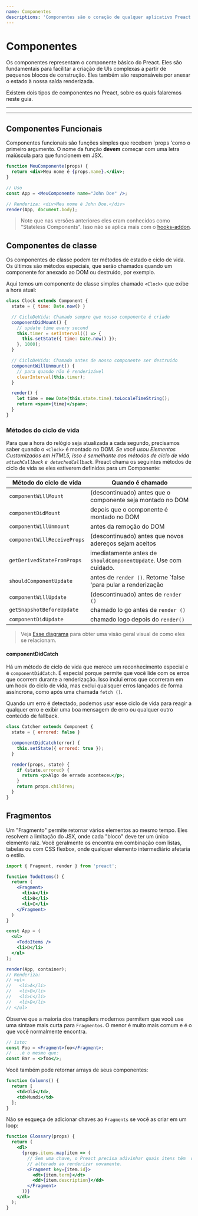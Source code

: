 ```yaml
---
name: Componentes
descriptions: 'Componentes são o coração de qualquer aplicativo Preact. Aprenda a criá-los e usá-los para compor UIs juntos'
---
```


# Componentes

Os componentes representam o componente básico do Preact. Eles são fundamentais para facilitar a criação de UIs complexas a partir de pequenos blocos de construção. Eles também são responsáveis por anexar o estado à nossa saída renderizada.

Existem dois tipos de componentes no Preact, sobre os quais falaremos neste guia.

---

<div><toc></toc></div>

---

## Componentes Funcionais

Componentes funcionais são funções simples que recebem `props 'como o primeiro argumento. O nome da função **devem** começar com uma letra maiúscula para que funcionem em JSX.

```jsx
function MeuComponente(props) {
  return <div>Meu nome é {props.name}.</div>;
}

// Uso
const App = <MeuComponente name="John Doe" />;

// Renderiza: <div>Meu nome é John Doe.</div>
render(App, document.body);
```

> Note que nas versões anteriores eles eram conhecidos como "Stateless Components". Isso não se aplica mais com o [hooks-addon](/guide/v10/hooks).

## Componentes de classe

Os componentes de classe podem ter métodos de estado e ciclo de vida. Os últimos são métodos especiais, que serão chamados quando um componente for anexado ao DOM ou destruído, por exemplo.

Aqui temos um componente de classe simples chamado `<Clock>` que exibe a hora atual:

```jsx
class Clock extends Component {
  state = { time: Date.now() }

  // CicloDeVida: Chamado sempre que nosso componente é criado
  componentDidMount() {
    // update time every second
    this.timer = setInterval(() => {
      this.setState({ time: Date.now() });
    }, 1000);
  }

  // CicloDeVida: Chamado antes de nosso componente ser destruído
  componentWillUnmount() {
    // para quando não é renderizável
    clearInterval(this.timer);
  }

  render() {
    let time = new Date(this.state.time).toLocaleTimeString();
    return <span>{time}</span>;
  }
}
```

### Métodos do ciclo de vida

Para que a hora do relógio seja atualizada a cada segundo, precisamos saber quando o `<Clock>` é montado no DOM. _Se você usou Elementos Customizados em HTML5, isso é semelhante aos métodos de ciclo de vida `attachCallback` e` detachedCallback`._ Preact chama os seguintes métodos de ciclo de vida se eles estiverem definidos para um Componente:

| Método do ciclo de vida     | Quando é chamado                                 |
|-----------------------------|--------------------------------------------------|
| `componentWillMount`        | (descontinuado) antes que o componente seja montado no DOM     |
| `componentDidMount`         | depois que o componente é montado no DOM      |
| `componentWillUnmount`      | antes da remoção do DOM                    |
| `componentWillReceiveProps` | (descontinuado) antes que novos adereços sejam aceitos                    |
| `getDerivedStateFromProps`  | imediatamente antes de `shouldComponentUpdate`. Use com cuidado. |
| `shouldComponentUpdate`     | antes de `render ()`. Retorne `false 'para pular a renderização |
| `componentWillUpdate`       | (descontinuado) antes de `render ()`                                |
| `getSnapshotBeforeUpdate`   | chamado lo  go antes de `render ()` |
| `componentDidUpdate`        | chamado logo depois do  `render()`                                 |

> Veja [Esse diagrama](https://twitter.com/dan_abramov/status/981712092611989509) para obter uma visão geral visual de como eles se relacionam.

#### componentDidCatch

Há um método de ciclo de vida que merece um reconhecimento especial e é `componentDidCatch`. É especial porque permite que você lide com os erros que ocorrem durante a renderização. Isso inclui erros que ocorreram em um hook do ciclo de vida, mas exclui quaisquer erros lançados de forma assíncrona, como após uma chamada `fetch ()`.

Quando um erro é detectado, podemos usar esse ciclo de vida para reagir a qualquer erro e exibir uma boa mensagem de erro ou qualquer outro conteúdo de fallback.

```jsx
class Catcher extends Component {
  state = { errored: false }

  componentDidCatch(error) {
    this.setState({ errored: true });
  }

  render(props, state) {
    if (state.errored) {
      return <p>Algo de errado aconteceu</p>;
    }
    return props.children;
  }
}
```

## Fragmentos

Um "Fragmento" permite retornar vários elementos ao mesmo tempo. Eles resolvem a limitação do JSX, onde cada "bloco" deve ter um único elemento raiz. Você geralmente os encontra em combinação com listas, tabelas ou com CSS flexbox, onde qualquer elemento intermediário afetaria o estilo.

```jsx
import { Fragment, render } from 'preact';

function TodoItems() {
  return (
    <Fragment>
      <li>A</li>
      <li>B</li>
      <li>C</li>
    </Fragment>
  )
}

const App = (
  <ul>
    <TodoItems />
    <li>D</li>
  </ul>
);

render(App, container);
// Renderiza:
// <ul>
//   <li>A</li>
//   <li>B</li>
//   <li>C</li>
//   <li>D</li>
// </ul>
```

Observe que a maioria dos transpilers modernos permitem que você use uma sintaxe mais curta para `Fragmentos`. O menor é muito mais comum e é o que você normalmente encontra.

```jsx
// isto:
const Foo = <Fragment>foo</Fragment>;
// ...é o mesmo que:
const Bar = <>foo</>;
```

Você também pode retornar arrays de seus componentes:

```jsx
function Columns() {
  return [
    <td>Olá</td>,
    <td>Mundi</td>
  ];
}
```

Não se esqueça de adicionar chaves ao `Fragments` se você as criar em um loop:

```jsx
function Glossary(props) {
  return (
    <dl>
      {props.items.map(item => (
        // Sem uma chave, o Preact precisa adivinhar quais itens têm  de ser
        // alterado ao renderizar novamente.
        <Fragment key={item.id}>
          <dt>{item.term}</dt>
          <dd>{item.description}</dd>
        </Fragment>
      ))}
    </dl>
  );
}
```
